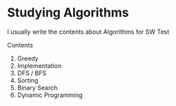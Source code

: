 # Studying Algorithms
I usually write the contents about Algorithms for SW Test

Contents
1. Greedy
2. Implementation
3. DFS / BFS
4. Sorting
5. Binary Search
6. Dynamic Programming
